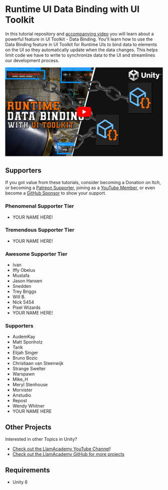 ﻿# Runtime UI Data Binding with UI Toolkit 

In this tutorial repository and [accompanying video](https://youtu.be/_FlgT0bB_pY) you will learn about a powerful feature in UI Toolkit - Data Binding. 
You'll learn how to use the Data Binding feature in UI Toolkit for Runtime UIs to bind data to elements on the UI so they automatically update when the data changes. 
This helps limit code we have to write to synchronize data to the UI and streamlines our development process.

[![Youtube Tutorial](./Video%20Screenshot.jpg)](https://youtu.be/_FlgT0bB_pY)

## Supporters
If you got value from these tutorials, consider becoming a Donation on Itch, or becoming a [Patreon Supporter](https://patreon.com/llamacademy), joining as a [YouTube Member](https://www.youtube.com/channel/UCnWm6pMD38R1E2vCAByGb6w/join), or even become a [GitHub Sponsor](https://github.com/sponsors/llamacademy) to show your support.

### Phenomenal Supporter Tier
* YOUR NAME HERE!

### Tremendous Supporter Tier
* YOUR NAME HERE!

### Awesome Supporter Tier
* Ivan
* Iffy Obelus
* Mustafa
* Jason Hansen
* Snedden
* Trey Briggs
* Will B.
* Nick 5454
* Pixel Wizards
* YOUR NAME HERE!

### Supporters
* AudemKay
* Matt Sponholz
* Tarik
* Elijah Singer
* Bruno Bozic
* Christiaan van Steenwijk
* Strange Swelter
* Warspawn
* Mike_H
* Meryl Stenhouse
* Morvister
* Anstudio
* Repost
* Wendy Whitner
* YOUR NAME HERE

## Other Projects
Interested in other Topics in Unity? 

* [Check out the LlamAcademy YouTube Channel](https://youtube.com/c/LlamAcademy)!
* [Check out the LlamAcademy GitHub for more projects](https://github.com/llamacademy)

## Requirements
* Unity 6

